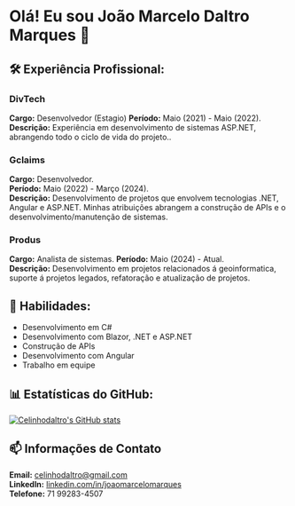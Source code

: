 # Olá! Eu sou João Marcelo Daltro Marques 👋

## 🛠️ Experiência Profissional: 


### DivTech ###
**Cargo:** Desenvolvedor (Estagio)
**Período:** Maio (2021) - Maio (2022).
**Descrição:** Experiência em desenvolvimento de sistemas ASP.NET, abrangendo todo o ciclo de vida do projeto..

### Gclaims ###
**Cargo:** Desenvolvedor.  
**Período:** Maio (2022) - Março (2024).  
**Descrição:** Desenvolvimento de projetos que envolvem tecnologias .NET, Angular e ASP.NET. Minhas atribuições abrangem a construção de APIs e o desenvolvimento/manutenção de sistemas.

### Produs ###
**Cargo:** Analista de sistemas.
**Período:** Maio (2024) - Atual.  
**Descrição:** Desenvolvimento em projetos relacionados á geoinformatica, suporte á projetos legados, refatoração e atualização de projetos.



## 🔧 Habilidades:
- Desenvolvimento em C#
- Desenvolvimento com Blazor, .NET e ASP.NET 
- Construção de APIs
- Desenvolvimento com Angular
- Trabalho em equipe


## 📊 Estatísticas do GitHub:
[![Celinhodaltro's GitHub stats](https://github-readme-stats.vercel.app/api?username=celinhodaltro)](https://github.com/celinhodaltro/github-readme-stats)



## 📫 Informações de Contato
**Email:** celinhodaltro@gmail.com  
**LinkedIn:** [linkedin.com/in/joaomarcelomarques](https://www.linkedin.com/in/joaomarcelomarques)  
**Telefone:** 71 99283-4507



